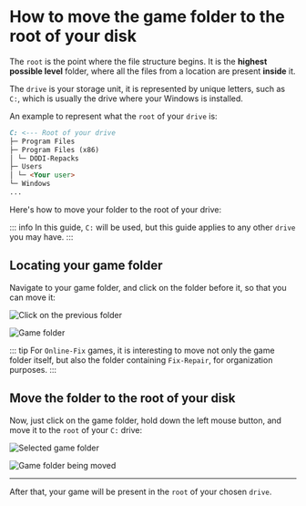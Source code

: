 # How to move the game folder to the root of your disk

The `root` is the point where the file structure begins. It is the **highest possible level** folder, where all the files from a location are present **inside** it.

The `drive` is your storage unit, it is represented by unique letters, such as `C:`, which is usually the drive where your Windows is installed.

An example to represent what the `root` of your `drive` is:

```md
C: <--- Root of your drive
├─ Program Files
├─ Program Files (x86)
│ └─ DODI-Repacks
├─ Users
│ └─ <Your user>
└─ Windows
...
```

Here's how to move your folder to the root of your drive:

::: info In this guide, `C:` will be used, but this guide applies to any other `drive` you may have. 
:::

## Locating your game folder

Navigate to your game folder, and click on the folder before it, so that you can move it:

![Click on the previous folder](/en/assets/guides/previous-folder.png)

![Game folder](/en/assets/guides/folder-to-move.png)

::: tip For `Online-Fix` games, it is interesting to move not only the game folder itself, but also the folder containing `Fix-Repair`, for organization purposes. 
:::

## Move the folder to the root of your disk

Now, just click on the game folder, hold down the left mouse button, and move it to the `root` of your `C:` drive:

![Selected game folder](/en/assets/guides/selected-folder.png)

![Game folder being moved](/en/assets/guides/moving-folder-to-root.png)

___

After that, your game will be present in the `root` of your chosen `drive`.
